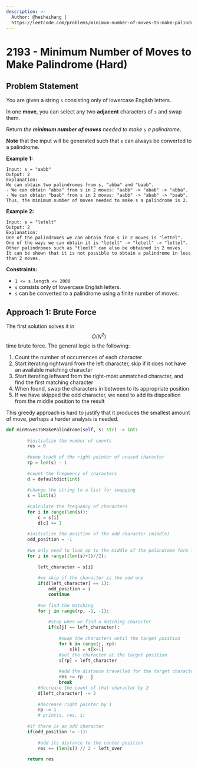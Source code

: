 ```yaml
---
description: >-
  Author: @heiheihang |
  https://leetcode.com/problems/minimum-number-of-moves-to-make-palindrome/
---
```


# 2193 - Minimum Number of Moves to Make Palindrome (Hard)

## Problem Statement

You are given a string `s` consisting only of lowercase English letters.

In one **move**, you can select any two **adjacent** characters of `s` and swap them.

Return _the **minimum number of moves** needed to make_ `s` _a palindrome_.

**Note** that the input will be generated such that `s` can always be converted to a palindrome.

**Example 1:**

```
Input: s = "aabb"
Output: 2
Explanation:
We can obtain two palindromes from s, "abba" and "baab". 
- We can obtain "abba" from s in 2 moves: "aabb" -> "abab" -> "abba".
- We can obtain "baab" from s in 2 moves: "aabb" -> "abab" -> "baab".
Thus, the minimum number of moves needed to make s a palindrome is 2.
```

**Example 2:**

```
Input: s = "letelt"
Output: 2
Explanation:
One of the palindromes we can obtain from s in 2 moves is "lettel".
One of the ways we can obtain it is "letelt" -> "letetl" -> "lettel".
Other palindromes such as "tleelt" can also be obtained in 2 moves.
It can be shown that it is not possible to obtain a palindrome in less than 2 moves.
```

**Constraints:**

* `1 <= s.length <= 2000`
* `s` consists only of lowercase English letters.
* `s` can be converted to a palindrome using a finite number of moves.

## Approach 1: Brute Force

The first solution solves it in $$O(N^2)$$ time brute force. The general logic is the following:

1. Count the number of occurrences of each character
2. Start iterating rightward from the left character, skip if it does not have an available matching character
3. &#x20;Start iterating leftward from the right-most unmatched character, and find the first matching character
4. When found, swap the characters in between to its appropriate position
5. If we have skipped the odd character, we need to add its disposition from the middle position to the result

This greedy approach is hard to justify that it produces the smallest amount of move, perhaps a harder analysis is needed.

```python
def minMovesToMakePalindrome(self, s: str) -> int:
        
        #initialize the number of counts
        res = 0
        
        #keep track of the right pointer of unused character
        rp = len(s) - 1
        
        #count the frequency of characters
        d = defaultdict(int)
        
        #change the string to a list for swapping
        s = list(s)
        
        #calculate the frequency of characters
        for i in range(len(s)):
            c = s[i]
            d[c] += 1
            
        #initialize the position of the odd character (middle)
        odd_position = -1
        
        #we only need to look up to the middle of the palindrome form left side
        for i in range((len(s)+1)//2):
            
            left_character = s[i]
            
            #we skip if the character is the odd one
            if(d[left_character] == 1):
                odd_position = i
                continue
                
            #we find the matching 
            for j in range(rp, -1, -1):
                
                #stop when we find a matching character
                if(s[j] == left_character):
                    
                    #swap the characters until the target position
                    for k in range(j, rp):
                        s[k] = s[k+1]
                    #set the character at the target position
                    s[rp] = left_character
                    
                    #add the distance travelled for the target character
                    res += rp - j
                    break
            #decrease the count of that character by 2
            d[left_character] -= 2
            
            #decrease right pointer by 1
            rp -= 1
            # print(s, res, i)
            
        #if there is an odd character
        if(odd_position != -1):
            
            #add its distance to the center position
            res += (len(s)) // 2 - left_over
            
        return res
```
